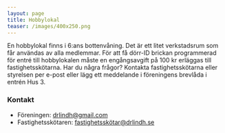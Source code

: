 ```yaml
---
layout: page
title: Hobbylokal
teaser: /images/400x250.png
---
```

En hobbylokal finns i 6:ans bottenvåning. Det är ett litet verkstadsrum som får användas av alla medlemmar. För att få dörr-ID brickan programmerad för entré till hobbylokalen måste en engångsavgift på 100 kr erläggas till fastighetsskötarna.
Har du några frågor? Kontakta fastighetsskötarna eller styrelsen per e-post eller lägg ett meddelande i föreningens brevlåda i entrén Hus 3.

### Kontakt

* Föreningen: drlindh@gmail.com
* Fastighetsskötaren: fastighetsskötar@drlindh.se
